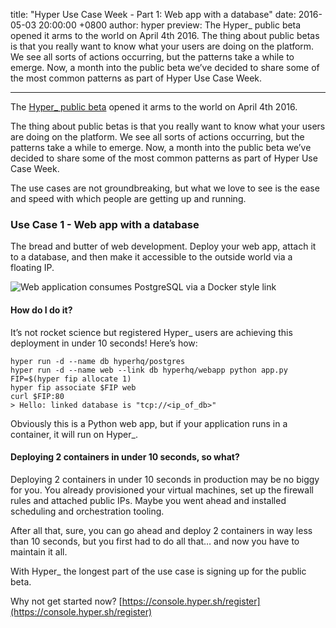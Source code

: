 title: "Hyper Use Case Week - Part 1: Web app with a database"
date: 2016-05-03 20:00:00 +0800
author: hyper
preview: The Hyper_ public beta opened it arms to the world on April 4th 2016. The thing about public betas is that you really want to know what your users are doing on the platform. We see all sorts of actions occurring, but the patterns take a while to emerge. Now, a month into the public beta we’ve decided to share some of the most common patterns as part of Hyper Use Case Week.

---

The [Hyper_ public beta](https://console.hyper.sh/register) opened it arms to the world on April 4th 2016.

The thing about public betas is that you really want to know what your users are doing on the platform. We see all sorts of actions occurring, but the patterns take a while to emerge. Now, a month into the public beta we’ve decided to share some of the most common patterns as part of Hyper Use Case Week.

The use cases are not groundbreaking, but what we love to see is the ease and speed with which people are getting up and running.

### Use Case 1 - Web app with a database

The bread and butter of web development. Deploy your web app, attach it to a database, and then make it accessible to the outside world via a floating IP.

![Web application consumes PostgreSQL via a Docker style link](-/images/hyper-use-case-week-part-1-web-app-with-a-database/1.png)

#### How do I do it?

It’s not rocket science but registered Hyper_ users are achieving this deployment in under 10 seconds! Here’s how:

``` shell
hyper run -d --name db hyperhq/postgres
hyper run -d --name web --link db hyperhq/webapp python app.py
FIP=$(hyper fip allocate 1)
hyper fip associate $FIP web
curl $FIP:80
> Hello: linked database is "tcp://<ip_of_db>"
```

Obviously this is a Python web app, but if your application runs in a container, it will run on Hyper_.

#### Deploying 2 containers in under 10 seconds, so what?

Deploying 2 containers in under 10 seconds in production may be no biggy for you. You already provisioned your virtual machines, set up the firewall rules and attached public IPs. Maybe you went ahead and installed scheduling and orchestration tooling.

After all that, sure, you can go ahead and deploy 2 containers in way less than 10 seconds, but you first had to do all that… and now you have to maintain it all.

With Hyper_ the longest part of the use case is signing up for the public beta.

Why not get started now? [https://console.hyper.sh/register](https://console.hyper.sh/register)
